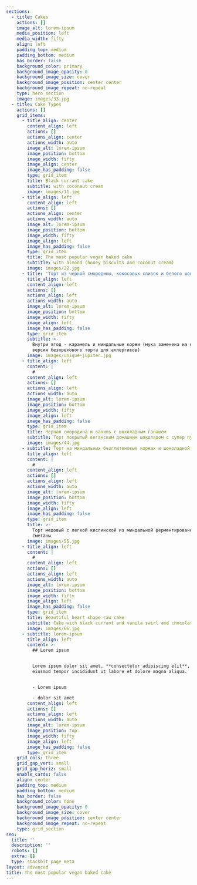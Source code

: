 ```yaml
---
sections:
  - title: Cakes
    actions: []
    image_alt: lorem-ipsum
    media_position: left
    media_width: fifty
    align: left
    padding_top: medium
    padding_bottom: medium
    has_border: false
    background_color: primary
    background_image_opacity: 0
    background_image_size: cover
    background_image_position: center center
    background_image_repeat: no-repeat
    type: hero_section
    image: images/33.jpg
  - title: Cake Types
    actions: []
    grid_items:
      - title_align: center
        content_align: left
        actions: []
        actions_align: center
        actions_width: auto
        image_alt: lorem-ipsum
        image_position: bottom
        image_width: fifty
        image_align: center
        image_has_padding: false
        type: grid_item
        title: Black currant cake
        subtitle: with coconaut cream
        image: images/11.jpg
      - title_align: left
        content_align: left
        actions: []
        actions_align: center
        actions_width: auto
        image_alt: lorem-ipsum
        image_position: bottom
        image_width: fifty
        image_align: left
        image_has_padding: false
        type: grid_item
        title: The most popular vegan baked cake
        subtitle: with almond (honey biscuits and coconut cream)
        image: images/22.jpg
      - title: 'Торт из черной смородины, кокосовых сливок и белого шоколада'
        title_align: left
        content_align: left
        actions: []
        actions_align: left
        actions_width: auto
        image_alt: lorem-ipsum
        image_position: bottom
        image_width: fifty
        image_align: left
        image_has_padding: false
        type: grid_item
        subtitle: >-
          Внутри ягод - карамель и миндальные коржи (мука заменена на нутовую -
          версия безорехового торта для аллергиков)
        image: images/unique-jupiter.jpg
      - title_align: left
        content: |
          #
        content_align: left
        actions: []
        actions_align: left
        actions_width: auto
        image_alt: lorem-ipsum
        image_position: bottom
        image_width: fifty
        image_align: left
        image_has_padding: false
        type: grid_item
        title: Черная смородина и ваниль с шоколадным ганашем
        subtitle: Торт покрытый веганским домашним шоколадом с супер пудрами
        image: images/44.jpg
      - subtitle: Торт на миндальных безглютеновых коржах и шоколадной карамели
        title_align: left
        content: |
          #
        content_align: left
        actions: []
        actions_align: left
        actions_width: auto
        image_alt: lorem-ipsum
        image_position: bottom
        image_width: fifty
        image_align: left
        image_has_padding: false
        type: grid_item
        title: >-
          Торт медовый с легкой кислинской из миндальной ферментированной
          сметаны
        image: images/55.jpg
      - title_align: left
        content: |
          #
        content_align: left
        actions: []
        actions_align: left
        actions_width: auto
        image_alt: lorem-ipsum
        image_position: bottom
        image_width: fifty
        image_align: left
        image_has_padding: false
        type: grid_item
        title: Beautiful heart shape raw cake
        subtitle: Cake with black currant and vanila swirl and chocolate ganach inside
        image: images/66.jpg
      - subtitle: lorem-ipsum
        title_align: left
        content: >-
          ## Lorem ipsum


          Lorem ipsum dolor sit amet, **consectetur adipiscing elit**, sed do
          eiusmod tempor incididunt ut labore et dolore magna aliqua.


          - Lorem ipsum

          - dolor sit amet
        content_align: left
        actions: []
        actions_align: left
        actions_width: auto
        image_alt: lorem-ipsum
        image_position: top
        image_width: fifty
        image_align: left
        image_has_padding: false
        type: grid_item
    grid_cols: three
    grid_gap_vert: small
    grid_gap_horiz: small
    enable_cards: false
    align: center
    padding_top: medium
    padding_bottom: medium
    has_border: false
    background_color: none
    background_image_opacity: 0
    background_image_size: cover
    background_image_position: center center
    background_image_repeat: no-repeat
    type: grid_section
seo:
  title: ''
  description: ''
  robots: []
  extra: []
  type: stackbit_page_meta
layout: advanced
title: The most popular vegan baked cake
---
```

